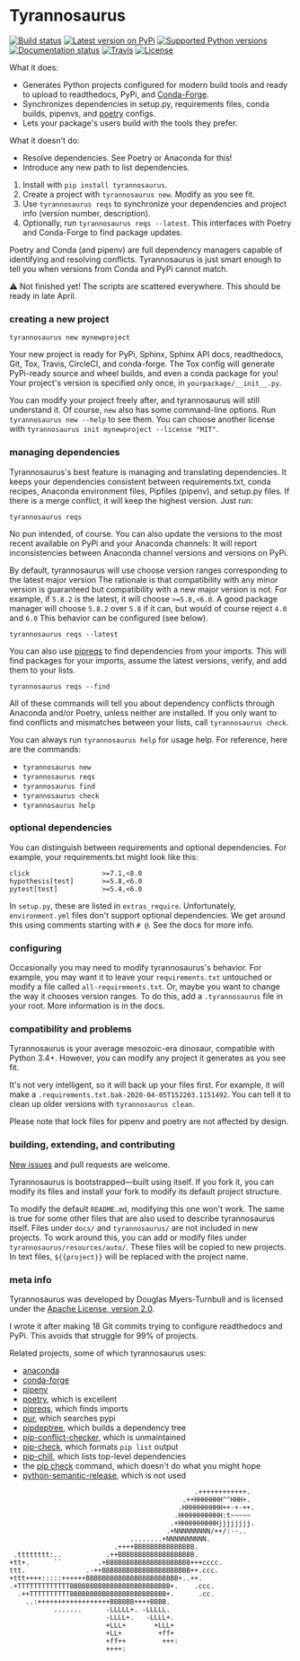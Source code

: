 # Tyrannosaurus

[![Build status](https://img.shields.io/pypi/status/tyrannosaurus)](https://pypi.org/project/tyrannosaurus/)
[![Latest version on
PyPi](https://badge.fury.io/py/tyrannosaurus.svg)](https://pypi.org/project/tyrannosaurus/)
[![Supported Python
versions](https://img.shields.io/pypi/pyversions/tyrannosaurus.svg)](https://pypi.org/project/tyrannosaurus/)
[![Documentation
status](https://readthedocs.org/projects/tyrannosaurus/badge/?version=latest&style=flat-square)](https://readthedocs.org/projects/tyrannosaurus/)
[![Travis](https://travis-ci.org/dmyersturnbull/tyrannosaurus.svg?branch=master)](https://travis-ci.org/dmyersturnbull/tyrannosaurus)
[![License](https://img.shields.io/badge/License-Apache%202.0-blue.svg)](https://opensource.org/licenses/Apache-2.0)

What it does:
- Generates Python projects configured for modern build tools and ready to upload to readthedocs, PyPi, and [Conda-Forge](https://conda-forge.org/).
- Synchronizes dependencies in setup.py, requirements files, conda builds, pipenvs, and [poetry](https://python-poetry.org/) configs.
- Lets your package's users build with the tools they prefer.

What it doesn't do:
- Resolve dependencies. See Poetry or Anaconda for this!
- Introduce any new path to list dependencies.

1. Install with `pip install tyrannosaurus`.
2. Create a project with `tyrannosaurus new`. Modify as you see fit.
4. Use `tyrannosaurus reqs` to synchronize your dependencies and project info (version number, description).
5. Optionally, run `tyrannosaurus reqs --latest`. This interfaces with Poetry and Conda-Forge to find package updates.

Poetry and Conda (and pipenv) are full dependency managers capable of identifying and resolving conflicts.
Tyrannosaurus is just smart enough to tell you when versions from Conda and PyPi cannot match.

⚠ Not finished yet! The scripts are scattered everywhere. This should be ready in late April.

### creating a new project

```
tyrannosaurus new mynewproject
```

Your new project is ready for PyPi, Sphinx, Sphinx API docs, readthedocs, Git, Tox, Travis, CircleCI, and conda-forge.
The Tox config will generate PyPi-ready source and wheel builds, and even a conda package for you!
Your project's version is specified only once, in `yourpackage/__init__.py`.

You can modify your project freely after, and tyrannosaurus will still understand it.
Of course, `new` also has some command-line options. Run `tyrannosaurus new --help` to see them.
You can choose another license with `tyrannosaurus init mynewproject --license "MIT"`.

### managing dependencies

Tyrannosaurus's best feature is managing and translating dependencies.
It keeps your dependencies consistent between requirements.txt, conda recipes, Anaconda environment files, Pipfiles (pipenv), and setup.py files.
If there is a merge conflict, it will keep the highest version.
Just run:

```
tyrannosaurus reqs
```
No pun intended, of course.
You can also update the versions to the most recent available on PyPi and your Anaconda channels:
It will report inconsistencies between Anaconda channel versions and versions on PyPi.

By default, tyrannosaurus will use choose version ranges corresponding to the latest major version
The rationale is that compatibility with any minor version is guaranteed but compatibility with a new major version is not.
For example, if `5.8.2` is the latest, it will choose `>=5.8,<6.0`.
A good package manager will choose `5.8.2` over `5.8` if it can, but would of course reject `4.0` and `6.0` 
This behavior can be configured (see below).

```
tyrannosaurus reqs --latest
```

You can also use [pipreqs](https://github.com/bndr/pipreqs) to find dependencies from your imports.
This will find packages for your imports, assume the latest versions, verify, and add them to your lists.

```
tyrannosaurus reqs --find
```

All of these commands will tell you about dependency conflicts through Anaconda and/or Poetry, unless neither are installed.
If you only want to find conflicts and mismatches between your lists, call `tyrannosaurus check`.

You can always run `tyrannosaurus help` for usage help.
For reference, here are the commands:
- `tyrannosaurus new`
- `tyrannosaurus reqs`
- `tyrannosaurus find`
- `tyrannosaurus check`
- `tyrannosaurus help`

### optional dependencies

You can distinguish between requirements and optional dependencies.
For example, your requirements.txt might look like this:
```
click                  >=7.1,<8.0
hypothesis[test]       >=5.8,<6.0
pytest[test]           >=5.4,<6.0
```

In `setup.py`, these are listed in `extras_require`.
Unfortunately, `environment.yml` files don't support optional dependencies.
We get around this using comments starting with `# @`. See the docs for more info.


### configuring

Occasionally you may need to modify tyrannosaurus's behavior.
For example, you may want it to leave your `requirements.txt` untouched or modify a file called `all-requirements.txt`.
Or, maybe you want to change the way it chooses version ranges.
To do this, add a `.tyrannosaurus` file in your root.
More information is in the docs.


### compatibility and problems

Tyrannosaurus is your average mesozoic-era dinosaur, compatible with Python 3.4+. 
However, you can modify any project it generates as you see fit.

It's not very intelligent, so it will back up your files first.
For example, it will make a `.requirements.txt.bak-2020-04-05T152203.1151492`.
You can tell it to clean up older versions with `tyrannosaurus clean`.

Please note that lock files for pipenv and poetry are not affected by design.

### building, extending, and contributing

[New issues](https://github.com/dmyersturnbull/tyrannosaurus/issues) and pull requests are welcome.

Tyrannosaurus is bootstrapped—built using itself.
If you fork it, you can modify its files and install your fork to modify its default project structure.

To modify the default `README.md`, modifying this one won't work.
The same is true for some other files that are also used to describe tyrannosaurus itself.
Files under `docs/` and `tyrannosaurus/` are not included in new projects.
To work around this, you can add or modify files under `tyrannosaurus/resources/auto/`.
These files will be copied to new projects.
In text files, `${{project}}` will be replaced with the project name.


### meta info

Tyrannosaurus was developed by Douglas Myers-Turnbull and is licensed under the [Apache License, version 2.0](https://www.apache.org/licenses/LICENSE-2.0).

I wrote it after making 18 Git commits trying to configure readthedocs and PyPi.
This avoids that struggle for 99% of projects.

Related projects, some of which tyrannosaurus uses:
- [anaconda](https://anaconda.org/)
- [conda-forge](https://conda-forge.org/)
- [pipenv](https://github.com/pypa/pipenv)
- [poetry](https://github.com/python-poetry/poetry), which is excellent
- [pipreqs](https://github.com/bndr/pipreqs), which finds imports
- [pur](https://github.com/alanhamlett/pip-update-requirements), which searches pypi
- [pipdeptree](https://github.com/naiquevin/pipdeptree), which builds a dependency tree
- [pip-conflict-checker](https://github.com/ambitioninc/pip-conflict-checker), which is unmaintained
- [pip-check](https://github.com/bartTC/pip-check/), which formats `pip list` output
- [pip-chill](https://github.com/rbanffy/pip-chill), which lists top-level dependencies
- the [pip check](https://pip.pypa.io/en/stable/reference/pip_check) command, which doesn't do what you might hope
- [python-semantic-release](https://github.com/relekang/python-semantic-release), which is not used

```
                                              .++++++++++++.  
                                           .++HHHHHHH^^HHH+.
                                          .HHHHHHHHHH++-+-++.
                                         .HHHHHHHHHHH:t~~~~~
                                        .+HHHHHHHHHHjjjjjjjj. 
                                       .+NNNNNNNNN/++/:--.. 
                              ........+NNNNNNNNNN.            
                          .++++BBBBBBBBBBBBBBB.             
 .tttttttt:..           .++BBBBBBBBBBBBBBBBBBB.             
+tt+.      ``         .+BBBBBBBBBBBBBBBBBBBBB+++cccc.        
ttt.               .-++BBBBBBBBBBBBBBBBBBBBBB++.ccc.    
+ttt++++:::::++++++BBBBBBBBBBBBBBBBBBBBBBB+..++.            
.+TTTTTTTTTTTTTBBBBBBBBBBBBBBBBBBBBBBBBB+.    .ccc.          
  .++TTTTTTTTTTBBBBBBBBBBBBBBBBBBBBBBBB+.      .cc.          
    ..:++++++++++++++++++BBBBBB++++BBBB.                     
           .......      -LLLLL+. -LLLLL.                     
                        -LLLL+.   -LLLL+.                    
                        +LLL+       +LLL+                       
                        +LL+         +ff+                       
                        +ff++         +++:                 
                        ++++:                              
```
